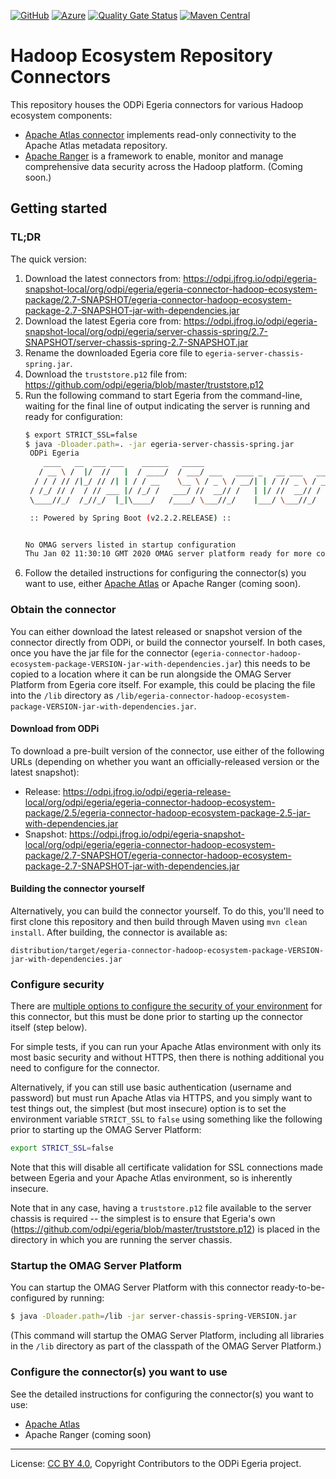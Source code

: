 <!-- SPDX-License-Identifier: CC-BY-4.0 -->
<!-- Copyright Contributors to the ODPi Egeria project. -->

[![GitHub](https://img.shields.io/github/license/odpi/egeria-connector-hadoop-ecosystem)](LICENSE) [![Azure](https://dev.azure.com/odpi/egeria/_apis/build/status/odpi.egeria-connector-hadoop-ecosystem)](https://dev.azure.com/odpi/Egeria/_build) [![Quality Gate Status](https://sonarcloud.io/api/project_badges/measure?project=egeria-connector-hadoop-ecosystem&metric=alert_status)](https://sonarcloud.io/dashboard?id=egeria-connector-hadoop-ecosystem) [![Maven Central](https://img.shields.io/maven-central/v/org.odpi.egeria/egeria-connector-hadoop-ecosystem)](https://mvnrepository.com/artifact/org.odpi.egeria/egeria-connector-hadoop-ecosystem)

# Hadoop Ecosystem Repository Connectors

This repository houses the ODPi Egeria connectors for various Hadoop ecosystem components:

- [Apache Atlas connector](apache-atlas-adapter) implements read-only connectivity to the Apache Atlas metadata repository.
- [Apache Ranger](https://ranger.apache.org) is a framework to enable, monitor and manage comprehensive data security
    across the Hadoop platform.  (Coming soon.)

## Getting started

### TL;DR

The quick version:

1. Download the latest connectors from: https://odpi.jfrog.io/odpi/egeria-snapshot-local/org/odpi/egeria/egeria-connector-hadoop-ecosystem-package/2.7-SNAPSHOT/egeria-connector-hadoop-ecosystem-package-2.7-SNAPSHOT-jar-with-dependencies.jar
1. Download the latest Egeria core from: https://odpi.jfrog.io/odpi/egeria-snapshot-local/org/odpi/egeria/server-chassis-spring/2.7-SNAPSHOT/server-chassis-spring-2.7-SNAPSHOT.jar
1. Rename the downloaded Egeria core file to `egeria-server-chassis-spring.jar`.
1. Download the `truststore.p12` file from: https://github.com/odpi/egeria/blob/master/truststore.p12
1. Run the following command to start Egeria from the command-line, waiting for the final line of output indicating the
    server is running and ready for configuration:
    ```bash
    $ export STRICT_SSL=false
    $ java -Dloader.path=. -jar egeria-server-chassis-spring.jar
     ODPi Egeria
        ____   __  ___ ___    ______   _____                                 ____   _         _     ___
       / __ \ /  |/  //   |  / ____/  / ___/ ___   ____ _   __ ___   ____   / _  \ / / __    / /  / _ /__   ____ _  _
      / / / // /|_/ // /| | / / __    \__ \ / _ \ / __/| | / // _ \ / __/  / /_/ // //   |  / _\ / /_ /  | /  _// || |
     / /_/ // /  / // ___ |/ /_/ /   ___/ //  __// /   | |/ //  __// /    /  __ // // /  \ / /_ /  _// / // /  / / / /
     \____//_/  /_//_/  |_|\____/   /____/ \___//_/    |___/ \___//_/    /_/    /_/ \__/\//___//_/   \__//_/  /_/ /_/

     :: Powered by Spring Boot (v2.2.2.RELEASE) ::


    No OMAG servers listed in startup configuration
    Thu Jan 02 11:30:10 GMT 2020 OMAG server platform ready for more configuration
    ```
1. Follow the detailed instructions for configuring the connector(s) you want to use, either [Apache Atlas](apache-atlas-adapter)
   or Apache Ranger (coming soon).

### Obtain the connector

You can either download the latest released or snapshot version of the connector directly from ODPi, or build the
connector yourself. In both cases, once you have the jar file for the connector
(`egeria-connector-hadoop-ecosystem-package-VERSION-jar-with-dependencies.jar`) this needs to be copied to a
location where it can be run alongside the OMAG Server Platform from Egeria core itself. For example, this could be
placing the file into the `/lib` directory as `/lib/egeria-connector-hadoop-ecosystem-package-VERSION-jar-with-dependencies.jar`.

#### Download from ODPi

To download a pre-built version of the connector, use either of the following URLs (depending on whether you want an
officially-released version or the latest snapshot):

- Release: https://odpi.jfrog.io/odpi/egeria-release-local/org/odpi/egeria/egeria-connector-hadoop-ecosystem-package/2.5/egeria-connector-hadoop-ecosystem-package-2.5-jar-with-dependencies.jar
- Snapshot: https://odpi.jfrog.io/odpi/egeria-snapshot-local/org/odpi/egeria/egeria-connector-hadoop-ecosystem-package/2.7-SNAPSHOT/egeria-connector-hadoop-ecosystem-package-2.7-SNAPSHOT-jar-with-dependencies.jar

#### Building the connector yourself

Alternatively, you can build the connector yourself. To do this, you'll need to first clone this repository and then
build through Maven using `mvn clean install`. After building, the connector is available as:

```text
distribution/target/egeria-connector-hadoop-ecosystem-package-VERSION-jar-with-dependencies.jar
```

### Configure security

There are [multiple options to configure the security of your environment](docs/security/README.md) for this connector,
but this must be done prior to starting up the connector itself (step below).

For simple tests, if you can run your Apache Atlas environment with only its most basic security and without HTTPS, then
there is nothing additional you need to configure for the connector.

Alternatively, if you can still use basic authentication (username and password) but must run Apache Atlas via HTTPS,
and you simply want to test things out, the simplest (but most insecure) option is to set the environment variable
`STRICT_SSL` to `false` using something like the following prior to starting up the OMAG Server Platform:

```bash
export STRICT_SSL=false
```

Note that this will disable all certificate validation for SSL connections made between Egeria and your Apache Atlas
environment, so is inherently insecure.

Note that in any case, having a `truststore.p12` file available to the server chassis is required -- the simplest is to
ensure that Egeria's own (https://github.com/odpi/egeria/blob/master/truststore.p12) is placed in the directory in which
you are running the server chassis.

### Startup the OMAG Server Platform

You can startup the OMAG Server Platform with this connector ready-to-be-configured by running:

```bash
$ java -Dloader.path=/lib -jar server-chassis-spring-VERSION.jar
```

(This command will startup the OMAG Server Platform, including all libraries
in the `/lib` directory as part of the classpath of the OMAG Server Platform.)

### Configure the connector(s) you want to use

See the detailed instructions for configuring the connector(s) you want to use:

- [Apache Atlas](apache-atlas-adapter)
- Apache Ranger (coming soon)

----
License: [CC BY 4.0](https://creativecommons.org/licenses/by/4.0/),
Copyright Contributors to the ODPi Egeria project.


